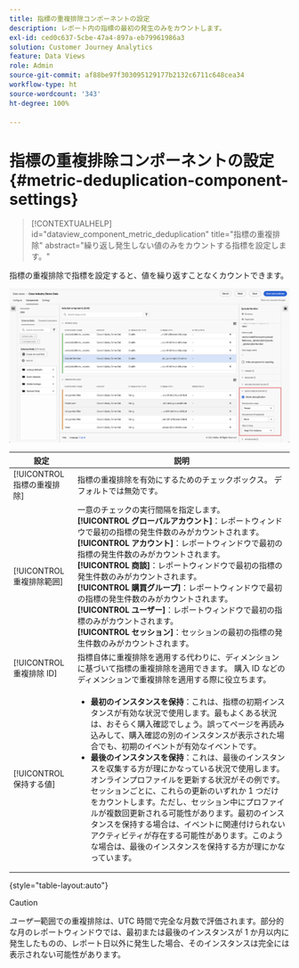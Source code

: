 ```yaml
---
title: 指標の重複排除コンポーネントの設定
description: レポート内の指標の最初の発生のみをカウントします。
exl-id: ced0c637-5cbe-47a4-897a-eb79961986a3
solution: Customer Journey Analytics
feature: Data Views
role: Admin
source-git-commit: af88be97f303095129177b2132c6711c648cea34
workflow-type: ht
source-wordcount: '343'
ht-degree: 100%

---
```


# 指標の重複排除コンポーネントの設定 {#metric-deduplication-component-settings}

<!-- markdownlint-disable MD034 -->

>[!CONTEXTUALHELP]
>id="dataview_component_metric_deduplication"
>title="指標の重複排除"
>abstract="繰り返し発生しない値のみをカウントする指標を設定します。"

<!-- markdownlint-enable MD034 -->


指標の重複排除で指標を設定すると、値を繰り返すことなくカウントできます。

![指標の重複排除](../assets/metric-deduplication.png)

| 設定 | 説明 |
| --- | --- |
| [!UICONTROL 指標の重複排除] | 指標の重複排除を有効にするためのチェックボックス。 デフォルトでは無効です。 |
| [!UICONTROL 重複排除範囲] | 一意のチェックの実行間隔を指定します。<br/>**[!UICONTROL グローバルアカウント&#x200B;]**：レポートウィンドウで最初の指標の発生件数のみがカウントされます。<br/>**[!UICONTROL アカウント]**：レポートウィンドウで最初の指標の発生件数のみがカウントされます。<br/>**[!UICONTROL 商談&#x200B;]**：レポートウィンドウで最初の指標の発生件数のみがカウントされます。<br/>**[!UICONTROL 購買グループ]**：レポートウィンドウで最初の指標の発生件数のみがカウントされます。<br/>**[!UICONTROL ユーザー&#x200B;]**：レポートウィンドウで最初の指標のみがカウントされます。<br>**[!UICONTROL セッション]**：セッションの最初の指標の発生件数のみがカウントされます。<br> |
| [!UICONTROL 重複排除 ID] | 指標自体に重複排除を適用する代わりに、ディメンションに基づいて指標の重複排除を適用できます。 購入 ID などのディメンションで重複排除を適用する際に役立ちます。 |
| [!UICONTROL 保持する値] | <ul><li>**最初のインスタンスを保持**：これは、指標の初期インスタンスが有効な状況で使用します。最もよくある状況は、おそらく購入確認でしょう。誤ってページを再読み込みして、購入確認の別のインスタンスが表示された場合でも、初期のイベントが有効なイベントです。</li><li>**最後のインスタンスを保持**：これは、最後のインスタンスを収集する方が理にかなっている状況で使用します。オンラインプロファイルを更新する状況がその例です。 セッションごとに、これらの更新のいずれか 1 つだけをカウントします。ただし、セッション中にプロファイルが複数回更新される可能性があります。最初のインスタンスを保持する場合は、イベントに関連付けられないアクティビティが存在する可能性があります。このような場合は、最後のインスタンスを保持する方が理にかなっています。</li></ul> |

{style="table-layout:auto"}

>[!CAUTION]
>
>_ユーザー_&#x200B;範囲での重複排除は、UTC 時間で完全な月数で評価されます。部分的な月のレポートウィンドウでは、最初または最後のインスタンスが 1 か月以内に発生したものの、レポート日以外に発生した場合、そのインスタンスは完全には表示されない可能性があります。
